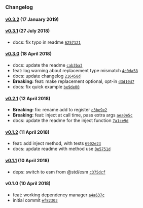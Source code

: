 ### Changelog

#### [v0.3.2](https://github.com/w33ble/carafe/compare/v0.3.1...v0.3.2) (17 January 2019)

#### [v0.3.1](https://github.com/w33ble/carafe/compare/v0.3.0...v0.3.1) (27 July 2018)
- docs: fix typo in readme [`6257121`](https://github.com/w33ble/carafe/commit/625712101542f48490cd8ce9fbc4820c7a5e6be0)

#### [v0.3.0](https://github.com/w33ble/carafe/compare/v0.2.1...v0.3.0) (18 April 2018)
- docs: update the readme [`cab3ba3`](https://github.com/w33ble/carafe/commit/cab3ba3b490740faf6a8ad99b4cb68b4c7385462)
- feat: log warning about replacement type mismatch [`4c0da58`](https://github.com/w33ble/carafe/commit/4c0da5822d3672c886bc93c846686ca6c575191f)
- docs: update changelog [`216458d`](https://github.com/w33ble/carafe/commit/216458d5c3f91749df19b2bc56be42529b2bbed4)
- **Breaking:** feat: make replacement optional, opt-in [`d3d10d7`](https://github.com/w33ble/carafe/commit/d3d10d745e2461eb848b4127a9e8b82570f183d6)
- docs: fix quick example [`be9de00`](https://github.com/w33ble/carafe/commit/be9de0046c814f789999010a8d24aa436303f551)

#### [v0.2.1](https://github.com/w33ble/carafe/compare/v0.1.2...v0.2.1) (12 April 2018)
- **Breaking:** fix: rename add to register [`c3be9e2`](https://github.com/w33ble/carafe/commit/c3be9e24e17507ac61ffff0cc0c5ca32ea044930)
- **Breaking:** feat: inject at call time, pass extra args [`aea0e5c`](https://github.com/w33ble/carafe/commit/aea0e5c2f586efa278b078489010a7ae852a726b)
- docs: update the readme for the inject function [`7a1ce9d`](https://github.com/w33ble/carafe/commit/7a1ce9dfade1b28861fa1143e4d2fc16702dcba0)

#### [v0.1.2](https://github.com/w33ble/carafe/compare/v0.1.1...v0.1.2) (11 April 2018)
- feat: add inject method, with tests [`6902e23`](https://github.com/w33ble/carafe/commit/6902e23c137fbb8e60c8c2d0991d8316f0bb9282)
- docs: update readme with method use [`0e5751d`](https://github.com/w33ble/carafe/commit/0e5751d54a8e91df11b6bb3d1acb83bc7f83d04c)

#### [v0.1.1](https://github.com/w33ble/carafe/compare/v0.1.0...v0.1.1) (10 April 2018)
- deps: switch to esm from @std/esm [`c375dcf`](https://github.com/w33ble/carafe/commit/c375dcf8c21b5ff7550499f060250fa69b39fdba)

#### v0.1.0 (10 April 2018)
- feat: working dependency manager [`a4a637c`](https://github.com/w33ble/carafe/commit/a4a637c775ba8c9d936c7ac6079611d411cb639d)
- initial commit [`ef82303`](https://github.com/w33ble/carafe/commit/ef8230317c07c79cc95f2c50d45f339d62d525d2)
